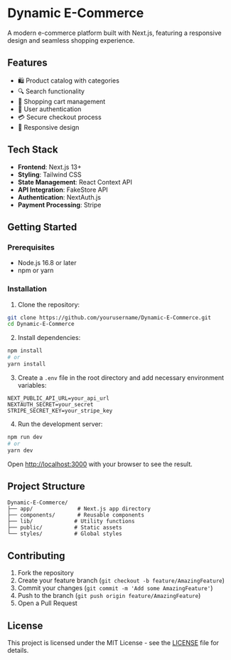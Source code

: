 # Dynamic E-Commerce

A modern e-commerce platform built with Next.js, featuring a responsive design and seamless shopping experience.

## Features

- 🛍️ Product catalog with categories
- 🔍 Search functionality
- 🛒 Shopping cart management
- 👤 User authentication
- 💳 Secure checkout process
- 📱 Responsive design

## Tech Stack

- **Frontend**: Next.js 13+
- **Styling**: Tailwind CSS
- **State Management**: React Context API
- **API Integration**: FakeStore API
- **Authentication**: NextAuth.js
- **Payment Processing**: Stripe

## Getting Started

### Prerequisites

- Node.js 16.8 or later
- npm or yarn

### Installation

1. Clone the repository:
```bash
git clone https://github.com/yourusername/Dynamic-E-Commerce.git
cd Dynamic-E-Commerce
```

2. Install dependencies:
```bash
npm install
# or
yarn install
```

3. Create a `.env` file in the root directory and add necessary environment variables:
```env
NEXT_PUBLIC_API_URL=your_api_url
NEXTAUTH_SECRET=your_secret
STRIPE_SECRET_KEY=your_stripe_key
```

4. Run the development server:
```bash
npm run dev
# or
yarn dev
```

Open [http://localhost:3000](http://localhost:4000) with your browser to see the result.

## Project Structure

```
Dynamic-E-Commerce/
├── app/              # Next.js app directory
├── components/       # Reusable components
├── lib/             # Utility functions
├── public/          # Static assets
└── styles/          # Global styles
```

## Contributing

1. Fork the repository
2. Create your feature branch (`git checkout -b feature/AmazingFeature`)
3. Commit your changes (`git commit -m 'Add some AmazingFeature'`)
4. Push to the branch (`git push origin feature/AmazingFeature`)
5. Open a Pull Request

## License

This project is licensed under the MIT License - see the [LICENSE](LICENSE) file for details.
